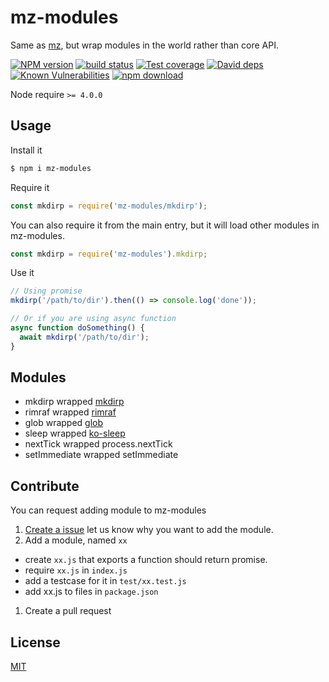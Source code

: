 # mz-modules

Same as [mz], but wrap modules in the world rather than core API.

[![NPM version][npm-image]][npm-url]
[![build status][travis-image]][travis-url]
[![Test coverage][codecov-image]][codecov-url]
[![David deps][david-image]][david-url]
[![Known Vulnerabilities][snyk-image]][snyk-url]
[![npm download][download-image]][download-url]

[npm-image]: https://img.shields.io/npm/v/mz-modules.svg?style=flat-square
[npm-url]: https://npmjs.org/package/mz-modules
[travis-image]: https://img.shields.io/travis/node-modules/mz-modules.svg?style=flat-square
[travis-url]: https://travis-ci.org/node-modules/mz-modules
[codecov-image]: https://codecov.io/gh/node-modules/mz-modules/branch/master/graph/badge.svg
[codecov-url]: https://codecov.io/gh/node-modules/mz-modules
[david-image]: https://img.shields.io/david/node-modules/mz-modules.svg?style=flat-square
[david-url]: https://david-dm.org/node-modules/mz-modules
[snyk-image]: https://snyk.io/test/npm/mz-modules/badge.svg?style=flat-square
[snyk-url]: https://snyk.io/test/npm/mz-modules
[download-image]: https://img.shields.io/npm/dm/mz-modules.svg?style=flat-square
[download-url]: https://npmjs.org/package/mz-modules

Node require `>= 4.0.0`

## Usage

Install it

```bash
$ npm i mz-modules
```

Require it

```js
const mkdirp = require('mz-modules/mkdirp');
```

You can also require it from the main entry, but it will load other modules in mz-modules.

```js
const mkdirp = require('mz-modules').mkdirp;
```

Use it

```js
// Using promise
mkdirp('/path/to/dir').then(() => console.log('done'));

// Or if you are using async function
async function doSomething() {
  await mkdirp('/path/to/dir');
}
```

## Modules

- mkdirp wrapped [mkdirp]
- rimraf wrapped [rimraf]
- glob wrapped [glob]
- sleep wrapped [ko-sleep]
- nextTick wrapped process.nextTick
- setImmediate wrapped setImmediate

[mz]: https://github.com/normalize/mz
[mkdirp]: https://github.com/substack/node-mkdirp
[rimraf]: https://github.com/isaacs/rimraf
[ko-sleep]: https://github.com/alsotang/ko-sleep
[glob]: https://github.com/isaacs/node-glob

## Contribute

You can request adding module to mz-modules

1. [Create a issue](https://github.com/node-modules/mz-modules/issues) let us know why you want to add the module.
1. Add a module, named `xx`
  - create `xx.js` that exports a function should return promise.
  - require `xx.js` in `index.js`
  - add a testcase for it in `test/xx.test.js`
  - add xx.js to files in `package.json`
1. Create a pull request

## License

[MIT](LICENSE)
